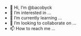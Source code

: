 - 👋 Hi, I’m @bacobyck
- 👀 I’m interested in ...
- 🌱 I’m currently learning ...
- 💞️ I’m looking to collaborate on ...
- 📫 How to reach me ...

<!---
bacobyck/bacobyck is a ✨ special ✨ repository because its `README.md` (this file) appears on your GitHub profile.
You can click the Preview link to take a look at your changes.
--->
